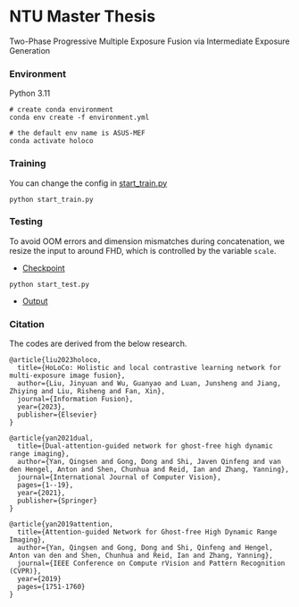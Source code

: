 # NTU Master Thesis
Two-Phase Progressive Multiple Exposure Fusion via Intermediate Exposure Generation

### Environment
Python 3.11
```shell
# create conda environment
conda env create -f environment.yml

# the default env name is ASUS-MEF
conda activate holoco
```

### Training
You can change the config in [start_train.py](./start_train.py)
```
python start_train.py
```
### Testing
To avoid OOM errors and dimension mismatches during concatenation, we resize the input to around FHD, which is controlled by the variable `scale`.
 - [Checkpoint](https://drive.google.com/drive/folders/1sKH9u8KoFyrwmffNqiVr4oRw5-coCuB3?usp=drive_link)
```
python start_test.py
```

- [Output]()


### Citation
The codes are derived from the below research.
```
@article{liu2023holoco,
  title={HoLoCo: Holistic and local contrastive learning network for multi-exposure image fusion},
  author={Liu, Jinyuan and Wu, Guanyao and Luan, Junsheng and Jiang, Zhiying and Liu, Risheng and Fan, Xin},
  journal={Information Fusion},
  year={2023},
  publisher={Elsevier}
}

@article{yan2021dual,
  title={Dual-attention-guided network for ghost-free high dynamic range imaging},
  author={Yan, Qingsen and Gong, Dong and Shi, Javen Qinfeng and van den Hengel, Anton and Shen, Chunhua and Reid, Ian and Zhang, Yanning},
  journal={International Journal of Computer Vision},
  pages={1--19},
  year={2021},
  publisher={Springer}
}

@article{yan2019attention,
  title={Attention-guided Network for Ghost-free High Dynamic Range Imaging},
  author={Yan, Qingsen and Gong, Dong and Shi, Qinfeng and Hengel, Anton van den and Shen, Chunhua and Reid, Ian and Zhang, Yanning},
  journal={IEEE Conference on Compute rVision and Pattern Recognition (CVPR)},
  year={2019}
  pages={1751-1760}
}
```